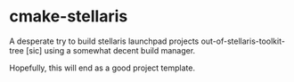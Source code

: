 cmake-stellaris
===============

A desperate try to build stellaris launchpad
projects out-of-stellaris-toolkit-tree [sic]
using a somewhat decent build manager.

Hopefully, this will end as a good project template.
